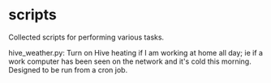 # scripts
Collected scripts for performing various tasks.

hive_weather.py:
Turn on Hive heating if I am working at home all day; ie if a work computer has been seen on the network and it's cold this morning. Designed to be run from a cron job.
